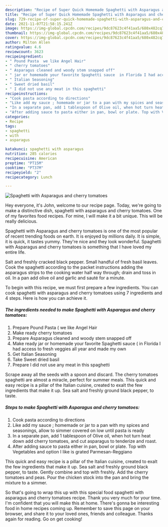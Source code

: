 ```yaml
---
description: "Recipe of Super Quick Homemade Spaghetti with Asparagus and cherry tomatoes"
title: "Recipe of Super Quick Homemade Spaghetti with Asparagus and cherry tomatoes"
slug: 729-recipe-of-super-quick-homemade-spaghetti-with-asparagus-and-cherry-tomatoes
date: 2021-11-07T21:58:15.241Z
image: https://img-global.cpcdn.com/recipes/9dc87623c4f41aa5/680x482cq70/spaghetti-with-asparagus-and-cherry-tomatoes-recipe-main-photo.jpg
thumbnail: https://img-global.cpcdn.com/recipes/9dc87623c4f41aa5/680x482cq70/spaghetti-with-asparagus-and-cherry-tomatoes-recipe-main-photo.jpg
cover: https://img-global.cpcdn.com/recipes/9dc87623c4f41aa5/680x482cq70/spaghetti-with-asparagus-and-cherry-tomatoes-recipe-main-photo.jpg
author: Milton Allen
ratingvalue: 4.6
reviewcount: 3623
recipeingredient:
- " Pound Pasta  we like Angel Hair"
- " cherry tomatoes"
- " Asparagus cleaned and woody stem snapped off"
- " jar or homemade your favorite Spaghetti sauce  in Florida I had access to fresh veggies all year and made my own"
- " Italian Seasoning"
- " Sweet dried basil"
- " I did not use any meat in this spaghetti"
recipeinstructions:
- "Cook pasta according to directions"
- "Like add my sauce ; homemade or jar to a pan with my spices and seasonings, allow to simmer covered on low until pasta is ready"
- "In a separate pan, add 1 tablespoon of Olive oil, when hot turn heat down add cherry tomatoes, and cut asparagus to tenderize and roast."
- "After adding sauce to pasta either in pan, bowl or plate. Top with Vegetables and option I like is grated Parmesan-Reggiano"
categories:
- Recipe
tags:
- spaghetti
- with
- asparagus

katakunci: spaghetti with asparagus 
nutrition: 285 calories
recipecuisine: American
preptime: "PT15M"
cooktime: "PT37M"
recipeyield: "2"
recipecategory: Lunch

---
```



![Spaghetti with Asparagus and cherry tomatoes](https://img-global.cpcdn.com/recipes/9dc87623c4f41aa5/680x482cq70/spaghetti-with-asparagus-and-cherry-tomatoes-recipe-main-photo.jpg)

Hey everyone, it's John, welcome to our recipe page. Today, we're going to make a distinctive dish, spaghetti with asparagus and cherry tomatoes. One of my favorites food recipes. For mine, I will make it a bit unique. This will be really delicious.

Spaghetti with Asparagus and cherry tomatoes is one of the most popular of recent trending foods on earth. It is enjoyed by millions daily. It is simple, it is quick, it tastes yummy. They're nice and they look wonderful. Spaghetti with Asparagus and cherry tomatoes is something that I have loved my entire life.

Salt and freshly cracked black pepper. Small handful of fresh basil leaves. Cook the spaghetti according to the packet instructions adding the asparagus strips to the cooking water half way through; drain and toss in oil. In a pan add olive oil and garlic and sauté for a minute.


To begin with this recipe, we must first prepare a few ingredients. You can cook spaghetti with asparagus and cherry tomatoes using 7 ingredients and 4 steps. Here is how you can achieve it.

<!--inarticleads1-->

##### The ingredients needed to make Spaghetti with Asparagus and cherry tomatoes:

1. Prepare  Pound Pasta ( we like Angel Hair
1. Make ready  cherry tomatoes
1. Prepare  Asparagus cleaned and woody stem snapped off
1. Make ready  jar or homemade your favorite Spaghetti sauce ( in Florida I had access to fresh veggies all year and made my own
1. Get  Italian Seasoning
1. Take  Sweet dried basil
1. Prepare  I did not use any meat in this spaghetti


Scrape away all the seeds with a spoon and discard. The cherry tomatoes spaghetti are almost a miracle, perfect for summer meals. This quick and easy recipe is a pillar of the Italian cuisine, created to exalt the few ingredients that make it up. Sea salt and freshly ground black pepper, to taste. 

<!--inarticleads2-->

##### Steps to make Spaghetti with Asparagus and cherry tomatoes:

1. Cook pasta according to directions
1. Like add my sauce ; homemade or jar to a pan with my spices and seasonings, allow to simmer covered on low until pasta is ready
1. In a separate pan, add 1 tablespoon of Olive oil, when hot turn heat down add cherry tomatoes, and cut asparagus to tenderize and roast.
1. After adding sauce to pasta either in pan, bowl or plate. Top with Vegetables and option I like is grated Parmesan-Reggiano


This quick and easy recipe is a pillar of the Italian cuisine, created to exalt the few ingredients that make it up. Sea salt and freshly ground black pepper, to taste. Gently combine and top with freshly. Add the cherry tomatoes and peas. Pour the chicken stock into the pan and bring the mixture to a simmer. 

So that's going to wrap this up with this special food spaghetti with asparagus and cherry tomatoes recipe. Thank you very much for your time. I'm confident that you will make this at home. There's gonna be interesting food in home recipes coming up. Remember to save this page on your browser, and share it to your loved ones, friends and colleague. Thanks again for reading. Go on get cooking!
